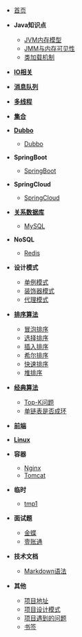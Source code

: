 - [首页](/)

- **Java知识点**
    - [JVM内存模型](/java/jvm1)
    - [JMM与内存可见性](/java/jmm)
    - [类加载机制](/java/class)

- **[IO相关](/java/io/)**
- **[消息队列](/java/jms/)**
- **[多线程](/java/concurrent/)**
- **[集合](/java/collection/)**

- **[Dubbo](/framework/dubbo/)**
    - [Dubbo](/framework/dubbo/dubbo)
- **SpringBoot**
    - [SpringBoot](/framework/springboot/)

- **SpringCloud**
    - [SpringCloud](/framework/springcloud/)

- **[关系数据库](/database/relational/)**
    - [MySQL](/database/relational/mysql)

- **NoSQL**
    - [Redis](/database/nosql/redis/)

- **设计模式**
    - [单例模式](/pattern/singleton)
    - [装饰器模式](/pattern/decorator)
    - [代理模式](/pattern/proxy)

- **[排序算法](/algorithm/sort/)**
    - [冒泡排序](/algorithm/sort/bubble)
    - [选择排序](/algorithm/sort/select)
    - [插入排序](/algorithm/sort/insert)
    - [希尔排序](/algorithm/sort/shell)
    - [快速排序](/algorithm/sort/quick)
    - [堆排序](/algorithm/sort/heap)

- **[经典算法](/algorithm/)**
    - [Top-K问题](/algorithm/top-k)
    - [单链表是否成环](/algorithm/link-list-circle)

- **[前端](/web/)**

- **[Linux](/linux/)**

- **容器**
    - [Nginx](/container/nginx/)
    - [Tomcat](/container/tomcat/)

- **临时**
    - [tmp1](/tmp/tmp1)

- **面试题**
    - [金蝶](/interview/kingdee)
    - [壹账通](/interview/oneconnectft)

- **技术文档**
    - [Markdown语法](/markdown/)

- **其他**
    - [项目地址](/project/)
    - [项目设计模式](/project/pattern)
    - [项目遇到的问题](/project/problem)
    - [书签](/bookmark/)